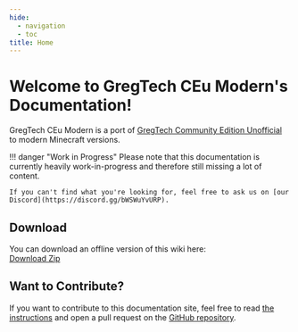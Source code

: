 ```yaml
---
hide:
  - navigation
  - toc
title: Home
---
```



# Welcome to GregTech CEu Modern's Documentation!

GregTech CEu Modern is a port of [GregTech Community Edition Unofficial](https://github.com/GregTechCEu/GregTech)
to modern Minecraft versions.

!!! danger "Work in Progress"
    Please note that this documentation is currently heavily work-in-progress and therefore still missing a lot of content.
    
    If you can't find what you're looking for, feel free to ask us on [our Discord](https://discord.gg/bWSWuYvURP).


## Download
You can download an offline version of this wiki here:  
[Download Zip](https://github.com/GregTechCEu/gtceu-modern-docs/archive/refs/heads/gh-pages.zip)


## Want to Contribute?
If you want to contribute to this documentation site, feel free to read [the instructions](https://github.com/GregTechCEu/GregTech-Modern/blob/1.20.1/docs/CONTRIBUTING.md) and open a pull request on the [GitHub repository](https://github.com/GregTechCEu/GregTech-Modern).
```
